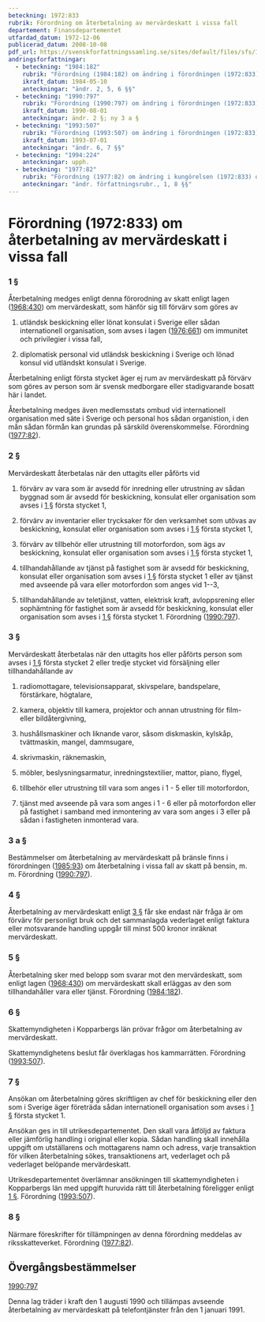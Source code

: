 ```yaml
---
beteckning: 1972:833
rubrik: Förordning om återbetalning av mervärdeskatt i vissa fall
departement: Finansdepartementet
utfardad_datum: 1972-12-06
publicerad_datum: 2008-10-08
pdf_url: https://svenskforfattningssamling.se/sites/default/files/sfs/1972-12/SFS1972-833.pdf
andringsforfattningar:
  - beteckning: "1984:182"
    rubrik: "Förordning (1984:182) om ändring i förordningen (1972:833) om återbetalning av mervärdeskatt i vissa fall"
    ikraft_datum: 1984-05-10
    anteckningar: "ändr. 2, 5, 6 §§"
  - beteckning: "1990:797"
    rubrik: "Förordning (1990:797) om ändring i förordningen (1972:833) om återbetalning av mervärdeskatt i vissa fall"
    ikraft_datum: 1990-08-01
    anteckningar: ändr. 2 §; ny 3 a §
  - beteckning: "1993:507"
    rubrik: "Förordning (1993:507) om ändring i förordningen (1972:833) om återbetalning av mervärdeskatt i vissa fall"
    ikraft_datum: 1993-07-01
    anteckningar: "ändr. 6, 7 §§"
  - beteckning: "1994:224"
    anteckningar: upph.
  - beteckning: "1977:82"
    rubrik: "Förordning (1977:82) om ändring i kungörelsen (1972:833) om återbetalning av mervärdeskatt i vissa fall"
    anteckningar: "ändr. författningsrubr., 1, 8 §§"
---
```


# Förordning (1972:833) om återbetalning av mervärdeskatt i vissa fall

### 1 §

Återbetalning medges enligt denna förorodning av skatt enligt lagen ([1968:430](https://selex.se/eli/sfs/1968/430)) om mervärdeskatt, som hänför sig till förvärv som göres av

1. utländsk beskickning eller lönat konsulat i Sverige eller sådan internationell organisation, som avses i lagen ([1976:661](https://selex.se/eli/sfs/1976/661)) om immunitet och privilegier i vissa fall,

2. diplomatisk personal vid utländsk beskickning i Sverige och lönad konsul vid utländskt konsulat i Sverige.

Återbetalning enligt första stycket äger ej rum av mervärdeskatt på förvärv som göres av person som är svensk medborgare eller stadigvarande bosatt här i landet.

Återbetalning medges även medlemsstats ombud vid internationell organisation med säte i Sverige och personal hos sådan organistion, i den mån sådan förmån kan grundas på särskild överenskommelse. Förordning ([1977:82](https://selex.se/eli/sfs/1977/82)).

### 2 §

Mervärdeskatt återbetalas när den uttagits eller påförts vid

1. förvärv av vara som är avsedd för inredning eller utrustning av sådan byggnad som är avsedd för beskickning, konsulat eller organisation som avses i [1 §](#1) första stycket 1,

2. förvärv av inventarier eller trycksaker för den verksamhet som utövas av beskickning, konsulat eller organisation som avses i [1 §](#1) första stycket 1,

3. förvärv av tillbehör eller utrustning till motorfordon, som ägs av beskickning, konsulat eller organisation som avses i [1 §](#1) första stycket 1,

4. tillhandahållande av tjänst på fastighet som är avsedd för beskickning, konsulat eller organisation som avses i [1 §](#1) första stycket 1 eller av tjänst med avseende på vara eller motorfordon som anges vid 1--3,

5. tillhandahållande av teletjänst, vatten, elektrisk kraft, avloppsrening eller sophämtning för fastighet som är avsedd för beskickning, konsulat eller organisation som avses i [1 §](#1) första stycket 1. Förordning ([1990:797](https://selex.se/eli/sfs/1990/797)).

### 3 §

Mervärdeskatt återbetalas när den uttagits hos eller påförts person som avses i [1 §](#1) första stycket 2 eller tredje stycket vid försäljning eller tillhandahållande av

1. radiomottagare, televisionsapparat, skivspelare, bandspelare, förstärkare, högtalare,

2. kamera, objektiv till kamera, projektor och annan utrustning för film- eller bildåtergivning,

3. hushållsmaskiner och liknande varor, såsom diskmaskin, kylskåp, tvättmaskin, mangel, dammsugare,

4. skrivmaskin, räknemaskin,

5. möbler, beslysningsarmatur, inredningstextilier, mattor, piano, flygel,

6. tillbehör eller utrustning till vara som anges i 1 - 5 eller till motorfordon,

7. tjänst med avseende på vara som anges i 1 - 6 eller på motorfordon eller på fastighet i samband med inmontering av vara som anges i 3 eller på sådan i fastigheten inmonterad vara.

### 3 a §

Bestämmelser om återbetalning av mervärdeskatt på bränsle finns i förordningen ([1985:93](https://selex.se/eli/sfs/1985/93)) om återbetalning i vissa fall av skatt på bensin, m. m. Förordning ([1990:797](https://selex.se/eli/sfs/1990/797)).

### 4 §

Återbetalning av mervärdeskatt enligt [3 §](#3) får ske endast när fråga är om förvärv för personligt bruk och det sammanlagda vederlaget enligt faktura eller motsvarande handling uppgår till minst 500 kronor inräknat mervärdeskatt.

### 5 §

Återbetalning sker med belopp som svarar mot den mervärdeskatt, som enligt lagen ([1968:430](https://selex.se/eli/sfs/1968/430)) om mervärdeskatt skall erläggas av den som tillhandahåller vara eller tjänst. Förordning ([1984:182](https://selex.se/eli/sfs/1984/182)).

### 6 §

Skattemyndigheten i Kopparbergs län prövar frågor om återbetalning av mervärdeskatt.

Skattemyndighetens beslut får överklagas hos kammarrätten. Förordning ([1993:507](https://selex.se/eli/sfs/1993/507)).

### 7 §

Ansökan om återbetalning göres skriftligen av chef för beskickning eller den som i Sverige äger företräda sådan internationell organisation som avses i [1 §](#1) första stycket 1.

Ansökan ges in till utrikesdepartementet. Den skall vara åtföljd av faktura eller jämförlig handling i original eller kopia. Sådan handling skall innehålla uppgift om utställarens och mottagarens namn och adress, varje transaktion för vilken återbetalning sökes, transaktionens art, vederlaget och på vederlaget belöpande mervärdeskatt.

Utrikesdepartementet överlämnar ansökningen till skattemyndigheten i Kopparbergs län med uppgift huruvida rätt till återbetalning föreligger enligt [1 §](#1). Förordning ([1993:507](https://selex.se/eli/sfs/1993/507)).

### 8 §

Närmare föreskrifter för tillämpningen av denna förordning meddelas av riksskatteverket. Förordning ([1977:82](https://selex.se/eli/sfs/1977/82)).

## Övergångsbestämmelser

[1990:797](https://selex.se/eli/sfs/1990/797)

Denna lag träder i kraft den 1 augusti 1990 och tillämpas avseende återbetalning av mervärdeskatt på telefontjänster från den 1 januari 1991.